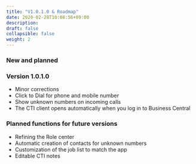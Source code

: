 ```yaml
---
title: "V1.0.1.0 & Roadmap"
date: 2020-02-28T10:08:56+09:00
description: 
draft: false
collapsible: false
weight: 2
---
```

### New and planned

### Version 1.0.1.0
- Minor corrections
- Click to Dial for phone and mobile number
- Show unknown numbers on incoming calls
- The CTI client opens automatically when you log in to Business Central

### Planned functions for future versions
- Refining the Role center
- Automatic creation of contacts for unknown numbers
- Customization of the job list to match the app
- Editable CTI notes

